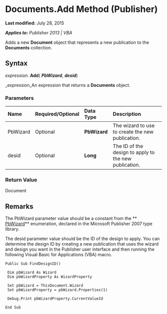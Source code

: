 
# Documents.Add Method (Publisher)

 **Last modified:** July 28, 2015

 _**Applies to:** Publisher 2013 | VBA_

Adds a new  **Document** object that represents a new publication to the **Documents** collection.


## Syntax

 _expression_. **Add**( **_PbWizard_**,  **_desid_**)

 _expression_An expression that returns a  **Documents** object.


### Parameters



|**Name**|**Required/Optional**|**Data Type**|**Description**|
|:-----|:-----|:-----|:-----|
|PbWizard|Optional| **PbWizard**|The wizard to use to create the new publication.|
|desid|Optional| **Long**|The ID of the design to apply to the new publication.|

### Return Value

Document


## Remarks

The PbWizard parameter value should be a constant from the  ** [PbWizard](1fd5b0cb-5ee5-e113-0c3b-964ff741ef2e.md)** enumeration, declared in the Microsoft Publisher 2007 type library.

The desid parameter value should be the ID of the design to apply. You can determine the design ID by creating a new publication that uses the wizard and design you want in the Publisher user interface and then running the following Visual Basic for Applications (VBA) macro.




```
Public Sub FindDesignID() 
 
 Dim pbWizard As Wizard 
 Dim pbWizardProperty As WizardProperty 
 
 Set pbWizard = ThisDocument.Wizard 
 Set pbWizardProperty = pbWizard.Properties(1) 
 
 Debug.Print pbWizardProperty.CurrentValueId 
 
End Sub 

```

